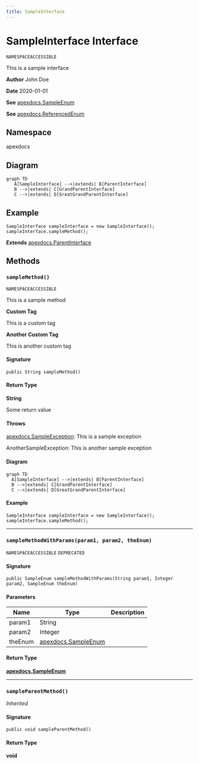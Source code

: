 ```yaml
---
title: SampleInterface
---
```


# SampleInterface Interface

`NAMESPACEACCESSIBLE`

This is a sample interface

**Author** John Doe

**Date** 2020-01-01

**See** [apexdocs.SampleEnum](./apexdocs.SampleEnum.md)

**See** [apexdocs.ReferencedEnum](./apexdocs.ReferencedEnum.md)

## Namespace
apexdocs

## Diagram
```mermaid
graph TD
   A[SampleInterface] -->|extends| B[ParentInterface]
   B -->|extends| C[GrandParentInterface]
   C -->|extends| D[GreatGrandParentInterface]
```

## Example
```apex
SampleInterface sampleInterface = new SampleInterface();
sampleInterface.sampleMethod();
```

**Extends**
[apexdocs.ParentInterface](./apexdocs.ParentInterface.md)

## Methods
### `sampleMethod()`

`NAMESPACEACCESSIBLE`

This is a sample method

**Custom Tag** 

This is a custom tag

**Another Custom Tag** 

This is another custom tag

#### Signature
```apex
public String sampleMethod()
```

#### Return Type
**String**

Some return value

#### Throws
[apexdocs.SampleException](./apexdocs.SampleException.md): This is a sample exception

AnotherSampleException: This is another sample exception

#### Diagram
```mermaid
graph TD
  A[SampleInterface] -->|extends| B[ParentInterface]
  B -->|extends| C[GrandParentInterface]
  C -->|extends| D[GreatGrandParentInterface]
```

#### Example
```apex
SampleInterface sampleInterface = new SampleInterface();
sampleInterface.sampleMethod();
```

---

### `sampleMethodWithParams(param1, param2, theEnum)`

`NAMESPACEACCESSIBLE`
`DEPRECATED`

#### Signature
```apex
public SampleEnum sampleMethodWithParams(String param1, Integer param2, SampleEnum theEnum)
```

#### Parameters
| Name | Type | Description |
|------|------|-------------|
| param1 | String |  |
| param2 | Integer |  |
| theEnum | [apexdocs.SampleEnum](./apexdocs.SampleEnum.md) |  |

#### Return Type
**[apexdocs.SampleEnum](./apexdocs.SampleEnum.md)**

---

### `sampleParentMethod()`

*Inherited*

#### Signature
```apex
public void sampleParentMethod()
```

#### Return Type
**void**